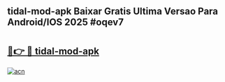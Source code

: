 ## tidal-mod-apk Baixar Gratis Ultima Versao Para Android/IOS 2025 #oqev7

# <h2><a href="https://ainizakaria.my?title=tidal-mod-apk&ref=20M">🔗👉 🔴 tidal-mod-apk</a></h2>

[![acn](https://github.com/user-attachments/assets/0f9c940e-d8b0-45ae-aac7-cd30a18b3e1c)](https://ainizakaria.my?title=tidal-mod-apk&ref=20M)

